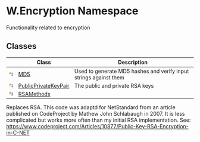 W.Encryption Namespace
======================
Functionality related to encryption


Classes
-------

                | Class                     | Description                                                                                                                                                                                                                                                                                       
--------------- | ------------------------- | ------------------------------------------------------------------------------------------------------------------------------------------------------------------------------------------------------------------------------------------------------------------------------------------------- 
![Public class] | [MD5][1]                  | Used to generate MD5 hashes and verify input strings against them                                                                                                                                                                                                                                 
![Public class] | [PublicPrivateKeyPair][2] | The public and private RSA keys                                                                                                                                                                                                                                                                   
![Public class] | [RSAMethods][3]           | 
Replaces RSA. This code was adaptd for NetStandard from an article published on CodeProject by Mathew John Schlabaugh in 2007. It is less complicated but works more often than my initial RSA implementation. See: https://www.codeproject.com/Articles/10877/Public-Key-RSA-Encryption-in-C-NET
 

[1]: MD5/README.md
[2]: PublicPrivateKeyPair/README.md
[3]: RSAMethods/README.md
[Public class]: ../_icons/pubclass.gif "Public class"